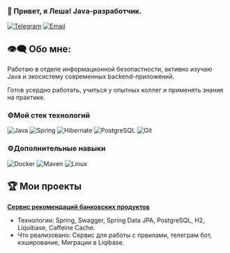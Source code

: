 ### 👋 Привет, я Леша! Java-разработчик.
[![Telegram](https://img.shields.io/badge/Telegram-26A5E4?style=for-the-badge&logo=telegram&logoColor=white)](https://t.me/@che5hir)
[![Email](https://img.shields.io/badge/Email-EA4335?style=for-the-badge&logo=gmail&logoColor=white)](mailto:serishev.alesha@gmail.com)

## 👁️‍🗨️ Обо мне:

Работаю в отделе информационной безопастности, активно изучаю Java и экосистему современных backend-приложений.

Готов усердно работать, учиться у опытных коллег и применять знания на практике.


### ⚙️Мой стек технологий
![Java](https://img.shields.io/badge/Java-ED8B00?style=for-the-badge&logo=openjdk&logoColor=white)
![Spring](https://img.shields.io/badge/Spring-6DB33F?style=for-the-badge&logo=spring&logoColor=white)
![Hibernate](https://img.shields.io/badge/Hibernate-59666C?style=for-the-badge&logo=hibernate&logoColor=white)
![PostgreSQL](https://img.shields.io/badge/PostgreSQL-4169E1?style=for-the-badge&logo=postgresql&logoColor=white)
![Git](https://img.shields.io/badge/Git-F05032?style=for-the-badge&logo=git&logoColor=white)

### ⚙️Дополнительные навыки
![Docker](https://img.shields.io/badge/Docker-2496ED?style=for-the-badge&logo=docker&logoColor=white)
![Maven](https://img.shields.io/badge/Maven-C71A36?style=for-the-badge&logo=apachemaven&logoColor=white)
![Linux](https://img.shields.io/badge/Linux-FCC624?style=for-the-badge&logo=linux&logoColor=black)

## 🏆 Мои проекты

  **[Сервис рекомендаций банковских продуктов](https://github.com/5rshv/credit_product)**
   - Технологии: Spring, Swagger,  Spring Data JPA, PostgreSQL, H2, Liquibase, Caffeine Cache.
   - Что реализовано: Сервис для работы с првилами, телеграм бот,  кэширование, Миграции в Liqibase.
